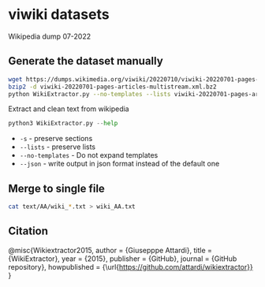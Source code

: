 # viwiki datasets

Wikipedia dump 07-2022

## Generate the dataset manually

```bash
wget https://dumps.wikimedia.org/viwiki/20220710/viwiki-20220701-pages-articles-multistream.xml.bz2
bzip2 -d viwiki-20220701-pages-articles-multistream.xml.bz2
python WikiExtractor.py --no-templates --lists viwiki-20220701-pages-articles-multistream.xml
```

Extract and clean text from wikipedia
```python
python3 WikiExtractor.py --help
```

* `-s` - preserve sections
* `--lists` - preserve lists
* `--no-templates` - Do not expand templates
* `--json` - write output in json format instead of the default one

## Merge to single file
```bash
cat text/AA/wiki_*.txt > wiki_AA.txt
```

## Citation
@misc{Wikiextractor2015,
  author = {Giusepppe Attardi},
  title = {WikiExtractor},
  year = {2015},
  publisher = {GitHub},
  journal = {GitHub repository},
  howpublished = {\url{https://github.com/attardi/wikiextractor}}
}